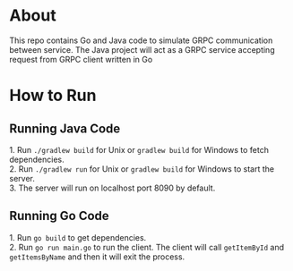 <h1>About</h1>
<p>This repo contains Go and Java code to simulate GRPC communication between service. The Java project will act as a GRPC service accepting request from GRPC client written in Go</p>

<h1>How to Run</h1>

<h2>Running Java Code</h2>
1. Run <code>./gradlew build</code> for Unix or <code>gradlew build</code> for Windows to fetch dependencies.<br>
2. Run <code>./gradlew run</code> for Unix or <code>gradlew build</code> for Windows to start the server.<br>
3. The server will run on localhost port 8090 by default.

<h2>Running Go Code</h2>
1. Run <code>go build</code> to get dependencies.<br>
2. Run <code>go run main.go</code> to run the client. The client will call <code>getItemById</code> and <code>getItemsByName</code> and then it will exit the process.<br>